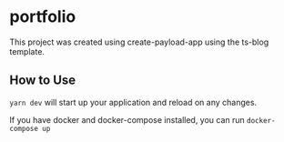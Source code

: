 # portfolio

This project was created using create-payload-app using the ts-blog template.

## How to Use

`yarn dev` will start up your application and reload on any changes.

If you have docker and docker-compose installed, you can run `docker-compose up`

